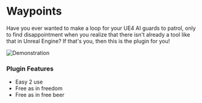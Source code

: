 # Waypoints
Have you ever wanted to make a loop for your UE4 AI guards to patrol, only to find disappointment when you realize that there isn't already a tool like that in Unreal Engine? If that's you, then this is the plugin for you!

![Demonstration](/demonstration.gif)

### Plugin Features
- Easy 2 use
- Free as in freedom
- Free as in free beer

